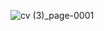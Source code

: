 ![cv (3)_page-0001](https://github.com/ShinHyun-soo/ShinHyun-soo/assets/69250097/d6119135-6fc9-4a0e-bc04-4428ad596a9e)
